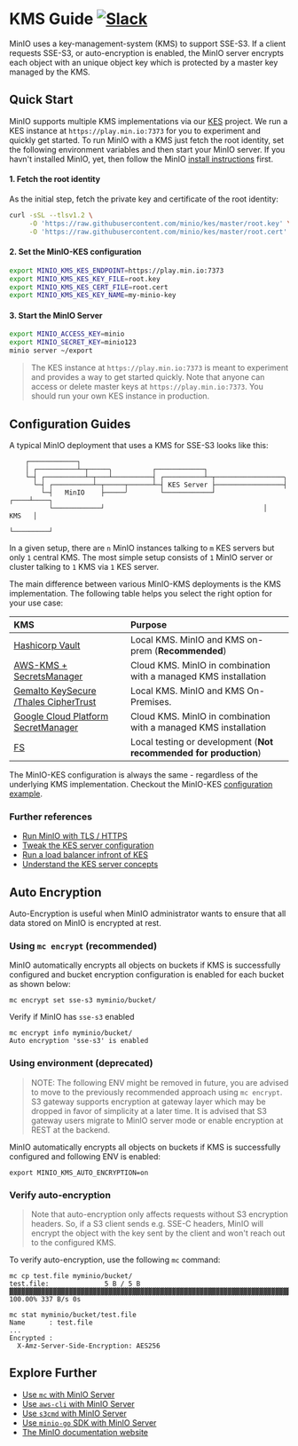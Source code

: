 # KMS Guide [![Slack](https://slack.min.io/slack?type=svg)](https://slack.min.io)

MinIO uses a key-management-system (KMS) to support SSE-S3. If a client requests SSE-S3, or auto-encryption is enabled, the MinIO server encrypts each object with an unique object key which is protected by a master key managed by the KMS.

## Quick Start

MinIO supports multiple KMS implementations via our [KES](https://github.com/minio/kes#kes) project. We run a KES instance at `https://play.min.io:7373` for you to experiment and quickly get started. To run MinIO with a KMS just fetch the root identity, set the following environment variables and then start your MinIO server. If you havn't installed MinIO, yet, then follow the MinIO [install instructions](https://docs.min.io/docs/minio-quickstart-guide) first.

#### 1. Fetch the root identity
As the initial step, fetch the private key and certificate of the root identity:

```sh
curl -sSL --tlsv1.2 \
     -O 'https://raw.githubusercontent.com/minio/kes/master/root.key' \
     -O 'https://raw.githubusercontent.com/minio/kes/master/root.cert'
```

#### 2. Set the MinIO-KES configuration

```sh
export MINIO_KMS_KES_ENDPOINT=https://play.min.io:7373
export MINIO_KMS_KES_KEY_FILE=root.key
export MINIO_KMS_KES_CERT_FILE=root.cert
export MINIO_KMS_KES_KEY_NAME=my-minio-key
```

#### 3. Start the MinIO Server

```sh
export MINIO_ACCESS_KEY=minio
export MINIO_SECRET_KEY=minio123
minio server ~/export
```

> The KES instance at `https://play.min.io:7373` is meant to experiment and provides a way to get started quickly.
> Note that anyone can access or delete master keys at `https://play.min.io:7373`. You should run your own KES
> instance in production.

## Configuration Guides

A typical MinIO deployment that uses a KMS for SSE-S3 looks like this:
```
    ┌────────────┐
    │ ┌──────────┴─┬─────╮          ┌────────────┐
    └─┤ ┌──────────┴─┬───┴──────────┤ ┌──────────┴─┬─────────────────╮
      └─┤ ┌──────────┴─┬─────┬──────┴─┤ KES Server ├─────────────────┤
        └─┤   MinIO    ├─────╯        └────────────┘            ┌────┴────┐
          └────────────┘                                        │   KMS   │
                                                                └─────────┘
```

In a given setup, there are `n` MinIO instances talking to `m` KES servers but only `1` central KMS. The most simple setup consists of `1` MinIO server or cluster talking to `1` KMS via `1` KES server.

The main difference between various MinIO-KMS deployments is the KMS implementation. The following table helps you select the right option for your use case:

| KMS                                                                                          | Purpose                                                           |
|:---------------------------------------------------------------------------------------------|:------------------------------------------------------------------|
| [Hashicorp Vault](https://github.com/minio/kes/wiki/Hashicorp-Vault-Keystore)                | Local KMS. MinIO and KMS on-prem (**Recommended**)                |
| [AWS-KMS + SecretsManager](https://github.com/minio/kes/wiki/AWS-SecretsManager)             | Cloud KMS. MinIO in combination with a managed KMS installation   |
| [Gemalto KeySecure /Thales CipherTrust](https://github.com/minio/kes/wiki/Gemalto-KeySecure) | Local KMS. MinIO and KMS On-Premises.                 |
| [Google Cloud Platform SecretManager](https://github.com/minio/kes/wiki/GCP-SecretManager)   | Cloud KMS. MinIO in combination with a managed KMS installation | 
| [FS](https://github.com/minio/kes/wiki/Filesystem-Keystore)                                  | Local testing or development (**Not recommended for production**) |


The MinIO-KES configuration is always the same - regardless of the underlying KMS implementation. Checkout the MinIO-KES [configuration example](https://github.com/minio/kes/wiki/MinIO-Object-Storage).

### Further references

- [Run MinIO with TLS / HTTPS](https://docs.min.io/docs/how-to-secure-access-to-minio-server-with-tls.html)
- [Tweak the KES server configuration](https://github.com/minio/kes/wiki/Configuration)
- [Run a load balancer infront of KES](https://github.com/minio/kes/wiki/TLS-Proxy)
- [Understand the KES server concepts](https://github.com/minio/kes/wiki/Concepts)

## Auto Encryption
Auto-Encryption is useful when MinIO administrator wants to ensure that all data stored on MinIO is encrypted at rest.

### Using `mc encrypt` (recommended)
MinIO automatically encrypts all objects on buckets if KMS is successfully configured and bucket encryption configuration is enabled for each bucket as shown below:
```
mc encrypt set sse-s3 myminio/bucket/
```

Verify if MinIO has `sse-s3` enabled
```
mc encrypt info myminio/bucket/
Auto encryption 'sse-s3' is enabled
```

### Using environment (deprecated)
> NOTE: The following ENV might be removed in future, you are advised to move to the previously recommended approach using `mc encrypt`. S3 gateway supports encryption at gateway layer which may  be dropped in favor of simplicity at a later time. It is advised that S3 gateway users migrate to MinIO server mode or enable encryption at REST at the backend.

MinIO automatically encrypts all objects on buckets if KMS is successfully configured and following ENV is enabled:
```
export MINIO_KMS_AUTO_ENCRYPTION=on
```

### Verify auto-encryption
> Note that auto-encryption only affects requests without S3 encryption headers. So, if a S3 client sends
> e.g. SSE-C headers, MinIO will encrypt the object with the key sent by the client and won't reach out to
> the configured KMS.

To verify auto-encryption, use the following `mc` command:

```
mc cp test.file myminio/bucket/
test.file:              5 B / 5 B  ▓▓▓▓▓▓▓▓▓▓▓▓▓▓▓▓▓▓▓▓▓▓▓▓▓▓▓▓▓▓▓▓▓▓▓▓▓▓▓▓▓▓▓▓▓▓▓▓▓▓▓▓▓▓▓▓▓▓▓▓▓▓▓▓▓▓▓▓▓▓▓▓▓▓▓▓▓▓▓▓▓▓▓▓▓▓▓▓▓▓▓▓▓▓▓▓▓▓  100.00% 337 B/s 0s
```

```
mc stat myminio/bucket/test.file
Name      : test.file
...
Encrypted :
  X-Amz-Server-Side-Encryption: AES256
```

## Explore Further

- [Use `mc` with MinIO Server](https://docs.min.io/docs/minio-client-quickstart-guide)
- [Use `aws-cli` with MinIO Server](https://docs.min.io/docs/aws-cli-with-minio)
- [Use `s3cmd` with MinIO Server](https://docs.min.io/docs/s3cmd-with-minio)
- [Use `minio-go` SDK with MinIO Server](https://docs.min.io/docs/golang-client-quickstart-guide)
- [The MinIO documentation website](https://docs.min.io)
